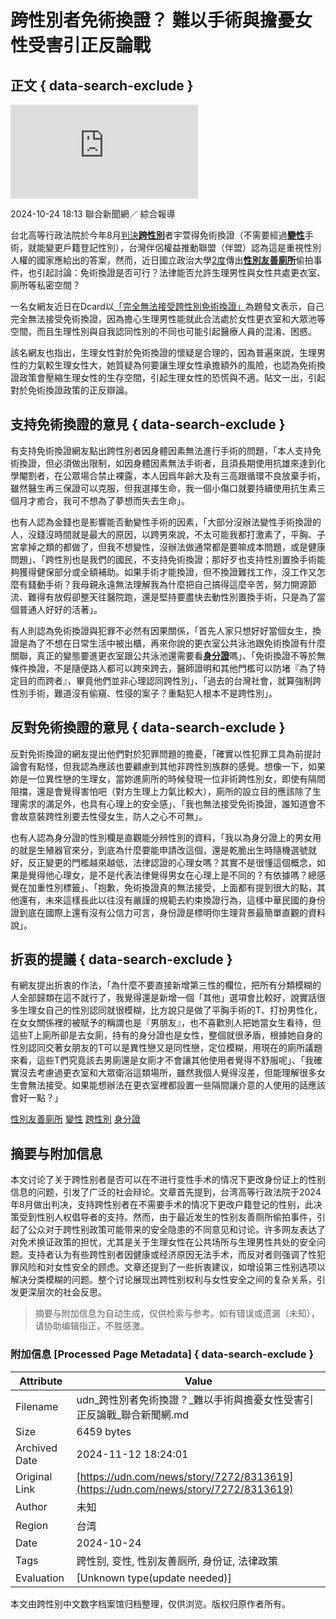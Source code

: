 # 跨性別者免術換證？ 難以手術與擔憂女性受害引正反論戰

## 正文 { data-search-exclude }


![免術換證的支持方與反對方，談論跨性別者動變性手術的阻礙，以及對生理男性利用政策犯罪的憂慮。 示意圖／ingimage](https://pgw.udn.com.tw/gw/photo.php?u=https://uc.udn.com.tw/photo/2024/08/08/0/30230456.jpg&x=0&y=0&sw=0&sh=0&sl=W&fw=800&exp=3600&w=930)

2024-10-24 18:13 聯合新聞網／ 綜合報導

台北高等行政法院於今年8月[判決](https://udn.com/news/story/7266/8187138)[**跨性別**](/search/tagging/2/跨性別)者宇萱得免術換證（不需要經過[**變性**](/search/tagging/2/變性)手術，就能變更戶籍登記性別），台灣伴侶權益推動聯盟（伴盟）認為這是重視性別人權的國家應給出的答案，然而，近日國立政治大學[2度](https://udn.com/news/story/7317/8297374)傳出[**性別友善廁所**](/search/tagging/2/性別友善廁所)偷拍事件，也引起討論：免術換證是否可行？法律能否允許生理男性與女性共處更衣室、廁所等私密空間？

一名女網友近日在Dcard以[「完全無法接受跨性別免術換證」](https://www.dcard.tw/f/rainbow/p/256908597?cid=7196cd08-275d-4d03-9402-785c630764d3&utm_source=share)為題發文表示，自己完全無法接受免術換證，因為擔心生理男性能就此合法處於女性更衣室和大眾池等空間，而且生理性別與自我認同性別的不同也可能引起醫療人員的混淆、困惑。

該名網友也指出，生理女性對於免術換證的懷疑是合理的，因為普遍來說，生理男性的力氣較生理女性大，她質疑為何要讓生理女性承擔額外的風險，也認為免術換證政策會壓縮生理女性的生存空間，引起生理女性的恐慌與不適。貼文一出，引起對於免術換證政策的正反辯論。

## 支持免術換證的意見 { data-search-exclude }

有支持免術換證網友點出跨性別者因身體因素無法進行手術的問題，「本人支持免術換證，但必須做出限制，如因身體因素無法手術者，且須長期使用抗雄來達到化學閹割者，在公眾場合禁止裸露，本人因爲年齡大及有三高跟循環不良放棄手術，雖然醫生再三保證可以克服，但我選擇生命，我一個小傷口就要持續使用抗生素三個月才癒合，我可不想為了夢想而失去生命」。

也有人認為金錢也是影響能否動變性手術的因素，「大部分沒辦法變性手術換證的人，沒錢沒時間就是最大的原因，以跨男來說，不太可能我都打激素了，平胸、子宮拿掉之類的都做了，但我不想變性，沒辦法做通常都是要嘛成本問題，或是健康問題」、「跨性別也是我們的國民，不支持免術換證；那好歹也支持性別置換手術能夠獲得健保部分或全額補助。如果手術才能換證，但不換證難找工作，沒工作又怎麼有錢動手術？我母親永遠無法理解我為什麼把自己搞得這麼辛苦，努力開源節流、難得有放假卻整天往醫院跑，還是堅持要盡快去動性別置換手術，只是為了當個普通人好好的活著」。

有人則認為免術換證與犯罪不必然有因果關係，「首先人家只想好好當個女生，換證是為了不想在日常生活中被出櫃，再來你說的更衣室公共泳池跟免術換證有什麼關聯，真正的變態要進更衣室跟公共泳池還需要看[**身分證**](/search/tagging/2/身分證)嗎」、「免術換證不等於無條件換證，不是隨便路人都可以跨來跨去，醫師證明和其他門檻可以防堵『為了特定目的而跨者』，畢竟他們並非心理認同跨性別」、「過去的台灣社會，就算強制跨性別手術，難道沒有偷窺、性侵的案子？重點犯人根本不是跨性別」。

## 反對免術換證的意見 { data-search-exclude }

反對免術換證的網友提出他們對於犯罪問題的擔憂，「確實以性犯罪工具為前提討論會有點怪，但我認為應該也要顧慮到其他非跨性別族群的感覺。想像一下，如果妳是一位異性戀的生理女，當妳進廁所的時候發現一位非術跨性別女，即使有隔間阻擋，還是會覺得害怕吧（對方生理上力氣比較大），廁所的設立目的應該除了生理需求的滿足外，也具有心理上的安全感」、「我也無法接受免術換證，誰知道會不會故意裝跨性別要去性侵女生，防人之心不可無」。

也有人認為身分證的性別欄是直觀能分辨性別的資料，「我以為身分證上的男女用的就是生殖器官來分，到底為什麼要能申請改這個，還是乾脆出生時隨機選號就好，反正變更的門檻越來越低，法律認證的心理女嗎？其實不是很懂這個概念，如果是覺得他心理女，是不是代表法律覺得男女在心理上是不同的？有依據嗎？總感覺在加重性別標籤」、「抱歉，免術換證真的無法接受，上面都有提到很大的點，其他還有，未來這樣長此以往沒有嚴謹的規範去約束換證行為，這樣中華民國的身份證到底在國際上還有沒有公信力可言，身份證是標明你生理背景最簡單直觀的資料說」。

## 折衷的提議 { data-search-exclude }

有網友提出折衷的作法，「為什麼不要直接新增第三性的欄位，把所有分類模糊的人全部歸類在這不就行了，我覺得還是新增一個「其他」選項會比較好，說實話很多生理女自己的性別認同就很模糊，比方說只是做了平胸手術的T、打扮男性化，在女女關係裡的被賦予的稱謂也是『男朋友』，也不喜歡別人把她當女生看待，但這些T上廁所卻是去女廁，持有的身分證也是女性，整個就很矛盾，根據她自身的性別認同交著女朋友的T可以是異性戀又是同性戀，定位模糊，用現在的廁所議題來看，這些T們究竟該去男廁還是女廁才不會讓其他使用者覺得不舒服呢」、「我確實沒去考慮過更衣室和大眾衛浴這類場所，雖然我個人覺得沒差，但能理解很多女生會無法接受。如果能想辦法在更衣室裡都設置一些隔間讓介意的人使用的話應該會好一點？」

[性別友善廁所](/search/tagging/2/性別友善廁所) [變性](/search/tagging/2/變性) [跨性別](/search/tagging/2/跨性別) [身分證](/search/tagging/2/身分證)

## 摘要与附加信息

<!-- tcd_abstract -->
本文讨论了关于跨性别者是否可以在不进行变性手术的情况下更改身份证上的性别信息的问题，引发了广泛的社会辩论。文章首先提到，台湾高等行政法院于2024年8月做出判决，支持跨性别者在不需要手术的情况下更改户籍登记的性别，此决策受到性别人权倡导者的支持。然而，由于最近发生的性别友善厕所偷拍事件，引起了公众对于跨性别政策可能带来的安全隐患的不同意见和讨论。许多网友表达了对免术换证政策的担忧，尤其是关于生理女性在公共场所与生理男性共处的安全问题。支持者认为有些跨性别者因健康或经济原因无法手术，而反对者则强调了性犯罪风险和对女性安全的顾虑。文章还提到了一些折衷建议，如增设第三性别选项以解决分类模糊的问题。整个讨论展现出跨性别权利与女性安全之间的复杂关系，引发更深层次的社会反思。
<!-- tcd_abstract_end -->

> 摘要与附加信息为自动生成，仅供检索与参考。如有错误或遗漏（未知），请协助编辑指正，不胜感激。

### 附加信息 [Processed Page Metadata] { data-search-exclude }

| Attribute       | Value                                  |
|-----------------|----------------------------------------|
| Filename        | udn_跨性別者免術換證？_難以手術與擔憂女性受害引正反論戰_聯合新聞網.md                             |
| Size            | 6459 bytes                           |
| Archived Date   | 2024-11-12 18:24:01                             |
| Original Link   | [https://udn.com/news/story/7272/8313619](https://udn.com/news/story/7272/8313619)                       |
| Author          | 未知                               |
| Region          | 台湾                               |
| Date            | 2024-10-24                                 |
| Tags            | 跨性别, 变性, 性别友善厕所, 身份证, 法律政策                                 |
| Evaluation            | [Unknown type(update needed)]                                 |
<!-- tcd_table_end -->

本文由跨性别中文数字档案馆归档整理，仅供浏览。版权归原作者所有。
